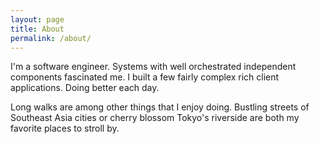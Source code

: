 ```yaml
---
layout: page
title: About
permalink: /about/
---
```


I'm a software engineer. Systems with well orchestrated independent components fascinated me. I built a few fairly complex rich client applications. Doing better each day.

Long walks are among other things that I enjoy doing. Bustling streets of Southeast Asia cities or cherry blossom Tokyo's riverside are both my favorite places to stroll by.
